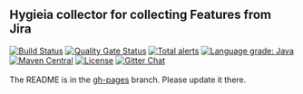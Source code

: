 ## Hygieia collector for collecting Features from Jira

[![Build Status](https://travis-ci.com/Hygieia/hygieia-testresults-jiraxray-collector.svg?branch=master)](https://travis-ci.com/Hygieia/hygieia-testresults-jiraxray-collector)
[![Quality Gate Status](https://sonarcloud.io/api/project_badges/measure?project=Hygieia_hygieia-feature-jira-collector&metric=alert_status)](https://sonarcloud.io/dashboard?id=Hygieia_hygieia-feature-jira-collector)
[![Total alerts](https://img.shields.io/lgtm/alerts/g/Hygieia/hygieia-feature-jira-collector.svg?logo=lgtm&logoWidth=18)](https://lgtm.com/projects/g/Hygieia/hygieia-feature-jira-collector/alerts/)
[![Language grade: Java](https://img.shields.io/lgtm/grade/java/g/Hygieia/hygieia-feature-jira-collector.svg?logo=lgtm&logoWidth=18)](https://lgtm.com/projects/g/Hygieia/hygieia-feature-jira-collector/context:java)
[![Maven Central](https://img.shields.io/maven-central/v/com.capitalone.dashboard/jira-feature-collector.svg?label=Maven%20Central)](https://search.maven.org/search?q=g:%22com.capitalone.dashboard%22%20AND%20a:%22jira-feature-collector%22)
[![License](https://img.shields.io/badge/license-Apache%202-blue.svg)](https://www.apache.org/licenses/LICENSE-2.0)
[![Gitter Chat](https://badges.gitter.im/Join%20Chat.svg)](https://www.apache.org/licenses/LICENSE-2.0)
<br>
<br>
The README is in the [gh-pages](https://github.com/capitalone/Hygieia/blob/gh-pages/pages/hygieia/collectors/feature/jira.md) branch. Please update it there.
